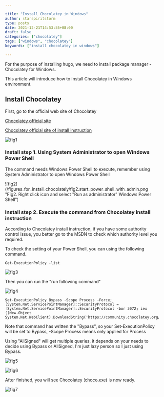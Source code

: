 ```yaml
---

title: "Install Chocolatey in Windows"
author: starspiritstorm
type: posts
date: 2021-12-21T14:53:55+08:00
draft: false
categories: ["chocolatey"]
tags: ["windows", "chocolatey"]
keywords: ["install chocolatey in windows"]

---
```



For the purpose of installing hugo, we need to install package manager - Chocolatey for Windows.

This article will introduce how to install Chocolatey in Windows environment.


<!--more-->


## Install Chocolatey


First, go to the official web site of Chocolatey

[Chocolatey official site](https://chocolatey.org/)

[Chocolatey official site of install instruction](https://chocolatey.org/install)


![fig1](/figures_for_install_chocolately/fig1.Instruction_of_install_chocolately.png "Fig1. Official web site of Chocolatey install instruction")


### Install step 1. Using System Administrator to open Windows Power Shell 

The command needs Windows Power Shell to execute, remember using System Administrator to open Windows Power Shell


![fig2](/figures_for_install_chocolately/fig2.start_power_shell_with_admin.png "Fig2. Right click icon and select "Run as administrator" Windows Power Shell")


### Install step 2. Execute the command from Chocolatey install instruction

According to Chocolatey install instruction, if you have some authority control issue, you better go to the MSDN to check which authority level you required.

To check the setting of your Power Shell, you can using the following command.

	Get-ExecutionPolicy -list


![fig3](/figures_for_install_chocolately/fig3.check_ExecutionPolicy.png "Fig3. Check your ExecutionPolicy")


Then you can run the "run following command"

![fig4](/figures_for_install_chocolately/fig4.run_following_command.png)

	Set-ExecutionPolicy Bypass -Scope Process -Force; [System.Net.ServicePointManager]::SecurityProtocol = [System.Net.ServicePointManager]::SecurityProtocol -bor 3072; iex ((New-Object System.Net.WebClient).DownloadString('https://community.chocolatey.org/install.ps1'))


Note that command has written the "Bypass", so your Set-ExecutionPolicy will be set to Bypass, -Scope Process means only applied for Process

Using "AllSigned" will get multiple queries, it depends on your needs to decide using Bypass or AllSigned, I'm just lazy person so I just using Bypass.


![fig5](/figures_for_install_chocolately/fig5.Bypass.png "Fig5. Bypass")

![fig6](/figures_for_install_chocolately/fig6.AllSigned.png "Fig6. AllSigned")


After finished, you will see Chocolatey (choco.exe) is now ready.

![fig7](/figures_for_install_chocolately/fig7.Chocolately_ready.png)



